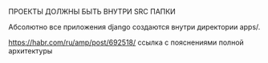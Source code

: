 ПРОЕКТЫ ДОЛЖНЫ БЫТЬ ВНУТРИ SRC ПАПКИ

Абсолютно все приложения django создаются внутри директории apps/.

https://habr.com/ru/amp/post/692518/ ссылка с пояснениями полной архитектуры

